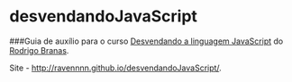 # desvendandoJavaScript

###Guia de auxílio para o curso [Desvendando a linguagem JavaScript](https://www.youtube.com/playlist?list=PLQCmSnNFVYnT1-oeDOSBnt164802rkegc) do [Rodrigo Branas](https://www.youtube.com/user/rodrigobranas).

Site - http://ravennnn.github.io/desvendandoJavaScript/.
